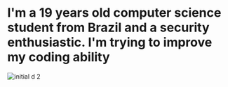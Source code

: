 # I'm a 19 years old computer science student from Brazil and a security enthusiastic. I'm trying to improve my coding ability
![initial d 2](https://media.giphy.com/media/Wci9oW5MbO6PK/giphy.gif)
